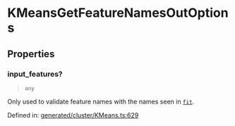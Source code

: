 # KMeansGetFeatureNamesOutOptions

## Properties

### input\_features?

> `any`

Only used to validate feature names with the names seen in [`fit`](#sklearn.cluster.KMeans.fit "sklearn.cluster.KMeans.fit").

Defined in:  [generated/cluster/KMeans.ts:629](https://github.com/transitive-bullshit/scikit-learn-ts/blob/122b3c0/packages/sklearn/src/generated/cluster/KMeans.ts#L629)
